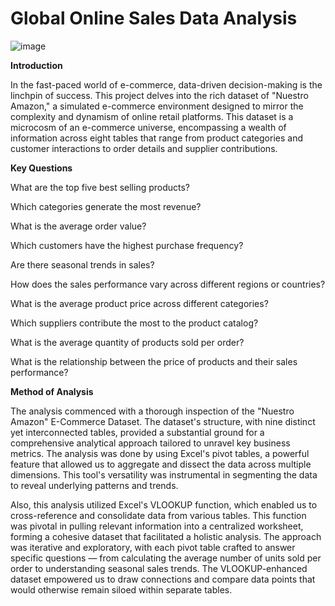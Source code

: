 # Global Online Sales Data Analysis

![image](https://github.com/Nomso-nm/Global-Online-Sales-/assets/150568749/e28df7df-5979-4411-b4e6-a17eb53b649b)

**Introduction**


In the fast-paced world of e-commerce, data-driven decision-making is the linchpin of success. This project delves into the rich dataset of "Nuestro Amazon," a simulated e-commerce environment designed to mirror the complexity and dynamism of online retail platforms. This dataset is a microcosm of an e-commerce universe, encompassing a wealth of information across eight tables that range from product categories and customer interactions to order details and supplier contributions. 


**Key Questions**

What are the top five best selling products? 

Which categories generate the most revenue?

What is the average order value? 

Which customers have the highest purchase frequency?

Are there seasonal trends in sales?

How does the sales performance vary across different regions or countries?

What is the average product price across different categories?

Which suppliers contribute the most to the product catalog?

What is the average quantity of products sold per order? 

What is the relationship between the price of products and their sales performance?

**Method of Analysis**

The analysis commenced with a thorough inspection of the "Nuestro Amazon" E-Commerce Dataset. The dataset's structure, with nine distinct yet interconnected tables, provided a substantial ground for a comprehensive analytical approach tailored to unravel key business metrics. The analysis was done by using Excel's pivot tables, a powerful    feature that allowed us to aggregate and dissect the data across multiple dimensions. This tool's versatility was instrumental in segmenting the data to reveal underlying patterns and trends.  

Also, this analysis utilized Excel's VLOOKUP function, which enabled us to cross-reference and consolidate data from various tables. This function was pivotal in pulling relevant information into a centralized worksheet, forming a cohesive dataset that facilitated a holistic analysis. The approach was iterative and exploratory, with each pivot table crafted to answer specific questions — from calculating the average number of units sold per order to understanding seasonal sales trends. The VLOOKUP-enhanced dataset empowered us to draw connections and compare data points that would otherwise remain siloed within separate tables.






